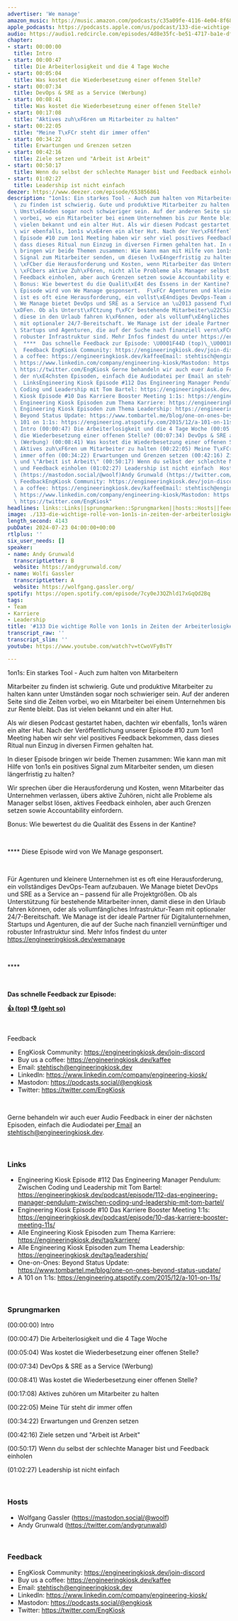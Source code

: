 ```yaml
---
advertiser: 'We manage'
amazon_music: https://music.amazon.com/podcasts/c35a09fe-4116-4e04-8f68-77d61b112e46/episodes/798724d9-f23a-4e68-9410-2d3eefb04085/engineering-kiosk-133-die-wichtige-rolle-von-1on1s-in-zeiten-der-arbeiterlosigkeit
apple_podcasts: https://podcasts.apple.com/us/podcast/133-die-wichtige-rolle-von-1on1s-in-zeiten-der-arbeiterlosigkeit/id1603082924?i=1000663047995&uo=4
audio: https://audio1.redcircle.com/episodes/4d8e35fc-be51-4717-ba1e-df049789f9a0/stream.mp3
chapter:
- start: 00:00:00
  title: Intro
- start: 00:00:47
  title: Die Arbeiterlosigkeit und die 4 Tage Woche
- start: 00:05:04
  title: Was kostet die Wiederbesetzung einer offenen Stelle?
- start: 00:07:34
  title: DevOps & SRE as a Service (Werbung)
- start: 00:08:41
  title: Was kostet die Wiederbesetzung einer offenen Stelle?
- start: 00:17:08
  title: "Aktives zuh\xF6ren um Mitarbeiter zu halten"
- start: 00:22:05
  title: "Meine T\xFCr steht dir immer offen"
- start: 00:34:22
  title: Erwartungen und Grenzen setzen
- start: 00:42:16
  title: Ziele setzen und "Arbeit ist Arbeit"
- start: 00:50:17
  title: Wenn du selbst der schlechte Manager bist und Feedback einholen
- start: 01:02:27
  title: Leadership ist nicht einfach
deezer: https://www.deezer.com/episode/653856861
description: "1on1s: Ein starkes Tool - Auch zum halten von Mitarbeitern Mitarbeiter\
  \ zu finden ist schwierig. Gute und produktive Mitarbeiter zu halten kann unter\
  \ Umst\xE4nden sogar noch schwieriger sein. Auf der anderen Seite sind die Zeiten\
  \ vorbei, wo ein Mitarbeiter bei einem Unternehmen bis zur Rente bleibt. Das ist\
  \ vielen bekannt und ein alter Hut. Als wir diesen Podcast gestartet haben, dachten\
  \ wir ebenfalls, 1on1s w\xE4ren ein alter Hut. Nach der Ver\xF6ffentlichung unserer\
  \ Episode #10 zum 1on1 Meeting haben wir sehr viel positives Feedback bekommen,\
  \ dass dieses Ritual nun Einzug in diversen Firmen gehalten hat. In dieser Episode\
  \ bringen wir beide Themen zusammen: Wie kann man mit Hilfe von 1on1s ein positives\
  \ Signal zum Mitarbeiter senden, um diesen l\xE4ngerfristig zu halten? Wir sprechen\
  \ \xFCber die Herausforderung und Kosten, wenn Mitarbeiter das Unternehmen verlassen,\
  \ \xFCbers aktive Zuh\xF6ren, nicht alle Probleme als Manager selbst l\xF6sen, aktives\
  \ Feedback einholen, aber auch Grenzen setzen sowie Accountability einfordern.\_\
  \ Bonus: Wie bewertest du die Qualit\xE4t des Essens in der Kantine?  **** Diese\
  \ Episode wird von We Manage gesponsert.  F\xFCr Agenturen und kleinere Unternehmen\
  \ ist es oft eine Herausforderung, ein vollst\xE4ndiges DevOps-Team aufzubauen.\
  \ We Manage bietet DevOps und SRE as a Service an \u2013 passend f\xFCr alle Projektgr\xF6\
  \xDFen. Ob als Unterst\xFCtzung f\xFCr bestehende Mitarbeiter\u22C5innen, damit\
  \ diese in den Urlaub fahren k\xF6nnen, oder als vollumf\xE4ngliches Infrastruktur-Team\
  \ mit optionaler 24/7-Bereitschaft. We Manage ist der ideale Partner f\xFCr Digitalunternehmen,\
  \ Startups und Agenturen, die auf der Suche nach finanziell vern\xFCnftiger und\
  \ robuster Infrastruktur sind. Mehr Infos findest du unter https://engineeringkiosk.dev/wemanage\_\
  \  ****  Das schnelle Feedback zur Episode: \U0001F44D (top)\_\U0001F44E (geht so)\
  \  Feedback EngKiosk Community: https://engineeringkiosk.dev/join-discord\_Buy us\
  \ a coffee: https://engineeringkiosk.dev/kaffeeEmail: stehtisch@engineeringkiosk.devLinkedIn:\
  \ https://www.linkedin.com/company/engineering-kiosk/Mastodon: https://podcasts.social/@engkioskTwitter:\
  \ https://twitter.com/EngKiosk Gerne behandeln wir auch euer Audio Feedback in einer\
  \ der n\xE4chsten Episoden, einfach die Audiodatei per Email an stehtisch@engineeringkiosk.dev.\
  \  LinksEngineering Kiosk Episode #112 Das Engineering Manager Pendulum: Zwischen\
  \ Coding und Leadership mit Tom Bartel: https://engineeringkiosk.dev/podcast/episode/112-das-engineering-manager-pendulum-zwischen-coding-und-leadership-mit-tom-bartel/Engineering\
  \ Kiosk Episode #10 Das Karriere Booster Meeting 1:1s: https://engineeringkiosk.dev/podcast/episode/10-das-karriere-booster-meeting-11s/Alle\
  \ Engineering Kiosk Episoden zum Thema Karriere: https://engineeringkiosk.dev/tag/karriere/Alle\
  \ Engineering Kiosk Episoden zum Thema Leadership: https://engineeringkiosk.dev/tag/leadership/One-on-Ones:\
  \ Beyond Status Update: https://www.tombartel.me/blog/one-on-ones-beyond-status-update/A\
  \ 101 on 1:1s: https://engineering.atspotify.com/2015/12/a-101-on-11s/ Sprungmarken(00:00:00)\
  \ Intro (00:00:47) Die Arbeiterlosigkeit und die 4 Tage Woche (00:05:04) Was kostet\
  \ die Wiederbesetzung einer offenen Stelle? (00:07:34) DevOps & SRE as a Service\
  \ (Werbung) (00:08:41) Was kostet die Wiederbesetzung einer offenen Stelle? (00:17:08)\
  \ Aktives zuh\xF6ren um Mitarbeiter zu halten (00:22:05) Meine T\xFCr steht dir\
  \ immer offen (00:34:22) Erwartungen und Grenzen setzen (00:42:16) Ziele setzen\
  \ und \"Arbeit ist Arbeit\" (00:50:17) Wenn du selbst der schlechte Manager bist\
  \ und Feedback einholen (01:02:27) Leadership ist nicht einfach  HostsWolfgang Gassler\
  \ (https://mastodon.social/@woolf)Andy Grunwald (https://twitter.com/andygrunwald)\
  \ FeedbackEngKiosk Community: https://engineeringkiosk.dev/join-discord\_Buy us\
  \ a coffee: https://engineeringkiosk.dev/kaffeeEmail: stehtisch@engineeringkiosk.devLinkedIn:\
  \ https://www.linkedin.com/company/engineering-kiosk/Mastodon: https://podcasts.social/@engkioskTwitter:\
  \ https://twitter.com/EngKiosk"
headlines: links::Links||sprungmarken::Sprungmarken||hosts::Hosts||feedback::Feedback
image: ./133-die-wichtige-rolle-von-1on1s-in-zeiten-der-arbeiterlosigkeit.jpg
length_second: 4143
pubDate: 2024-07-23 04:00:00+00:00
rtlplus: ''
six_user_needs: []
speaker:
- name: Andy Grunwald
  transcriptLetter: B
  website: https://andygrunwald.com/
- name: Wolfi Gassler
  transcriptLetter: A
  website: https://wolfgang.gassler.org/
spotify: https://open.spotify.com/episode/7cy0eJ3QZhld17xGqQd2Bq
tags:
- Team
- Karriere
- Leadership
title: '#133 Die wichtige Rolle von 1on1s in Zeiten der Arbeiterlosigkeit'
transcript_raw: ''
transcript_slim: ''
youtube: https://www.youtube.com/watch?v=tCwoVFyBsTY

---
```

<p>1on1s: Ein starkes Tool - Auch zum halten von Mitarbeitern</p><p>Mitarbeiter zu finden ist schwierig. Gute und produktive Mitarbeiter zu halten kann unter Umständen sogar noch schwieriger sein. Auf der anderen Seite sind die Zeiten vorbei, wo ein Mitarbeiter bei einem Unternehmen bis zur Rente bleibt. Das ist vielen bekannt und ein alter Hut.</p><p>Als wir diesen Podcast gestartet haben, dachten wir ebenfalls, 1on1s wären ein alter Hut. Nach der Veröffentlichung unserer Episode #10 zum 1on1 Meeting haben wir sehr viel positives Feedback bekommen, dass dieses Ritual nun Einzug in diversen Firmen gehalten hat.</p><p>In dieser Episode bringen wir beide Themen zusammen: Wie kann man mit Hilfe von 1on1s ein positives Signal zum Mitarbeiter senden, um diesen längerfristig zu halten?</p><p>Wir sprechen über die Herausforderung und Kosten, wenn Mitarbeiter das Unternehmen verlassen, übers aktive Zuhören, nicht alle Probleme als Manager selbst lösen, aktives Feedback einholen, aber auch Grenzen setzen sowie Accountability einfordern. </p><p>Bonus: Wie bewertest du die Qualität des Essens in der Kantine?</p><p><br></p><p>**** Diese Episode wird von We Manage gesponsert.</p><p><br></p><p>Für Agenturen und kleinere Unternehmen ist es oft eine Herausforderung, ein vollständiges DevOps-Team aufzubauen. We Manage bietet DevOps und SRE as a Service an – passend für alle Projektgrößen. Ob als Unterstützung für bestehende Mitarbeiter⋅innen, damit diese in den Urlaub fahren können, oder als vollumfängliches Infrastruktur-Team mit optionaler 24/7-Bereitschaft. We Manage ist der ideale Partner für Digitalunternehmen, Startups und Agenturen, die auf der Suche nach finanziell vernünftiger und robuster Infrastruktur sind. Mehr Infos findest du unter <a href="https://engineeringkiosk.dev/wemanage">https://engineeringkiosk.dev/wemanage</a> </p><p><br></p><p>****</p><p><br></p><p><strong>Das schnelle Feedback zur Episode:</strong></p><p><a href="https://api.openpodcast.dev/feedback/133/upvote" rel="nofollow"><strong>👍 (top)</strong></a><strong> </strong><a href="https://api.openpodcast.dev/feedback/133/downvote" rel="nofollow"><strong>👎 (geht so)</strong></a></p><p><br></p><p>Feedback</p><ul><li>EngKiosk Community: <a href="https://engineeringkiosk.dev/join-discord">https://engineeringkiosk.dev/join-discord</a> </li><li>Buy us a coffee: <a href="https://engineeringkiosk.dev/kaffee">https://engineeringkiosk.dev/kaffee</a></li><li>Email: <a href="mailto:stehtisch@engineeringkiosk.dev" rel="nofollow">stehtisch@engineeringkiosk.dev</a></li><li>LinkedIn: <a href="https://www.linkedin.com/company/engineering-kiosk/" rel="nofollow">https://www.linkedin.com/company/engineering-kiosk/</a></li><li>Mastodon: <a href="https://podcasts.social/@engkiosk" rel="nofollow">https://podcasts.social/@engkiosk</a></li><li>Twitter: <a href="https://twitter.com/EngKiosk" rel="nofollow">https://twitter.com/EngKiosk</a></li></ul><p><br></p><p>Gerne behandeln wir auch euer Audio Feedback in einer der nächsten Episoden, einfach die Audiodatei per<a href="https://engineeringkiosk.dev/kontakt/"> Email</a> an <a href="mailto:stehtisch@engineeringkiosk.dev" rel="nofollow">stehtisch@engineeringkiosk.dev</a>.</p><p><br></p><h3 id="links">Links</h3><ul><li>Engineering Kiosk Episode #112 Das Engineering Manager Pendulum: Zwischen Coding und Leadership mit Tom Bartel: <a href="https://engineeringkiosk.dev/podcast/episode/112-das-engineering-manager-pendulum-zwischen-coding-und-leadership-mit-tom-bartel/">https://engineeringkiosk.dev/podcast/episode/112-das-engineering-manager-pendulum-zwischen-coding-und-leadership-mit-tom-bartel/</a></li><li>Engineering Kiosk Episode #10 Das Karriere Booster Meeting 1:1s: <a href="https://engineeringkiosk.dev/podcast/episode/10-das-karriere-booster-meeting-11s/">https://engineeringkiosk.dev/podcast/episode/10-das-karriere-booster-meeting-11s/</a></li><li>Alle Engineering Kiosk Episoden zum Thema Karriere: <a href="https://engineeringkiosk.dev/tag/karriere/">https://engineeringkiosk.dev/tag/karriere/</a></li><li>Alle Engineering Kiosk Episoden zum Thema Leadership: <a href="https://engineeringkiosk.dev/tag/leadership/">https://engineeringkiosk.dev/tag/leadership/</a></li><li>One-on-Ones: Beyond Status Update: <a href="https://www.tombartel.me/blog/one-on-ones-beyond-status-update/" rel="nofollow">https://www.tombartel.me/blog/one-on-ones-beyond-status-update/</a></li><li>A 101 on 1:1s: <a href="https://engineering.atspotify.com/2015/12/a-101-on-11s/" rel="nofollow">https://engineering.atspotify.com/2015/12/a-101-on-11s/</a></li></ul><p><br></p><h3 id="sprungmarken">Sprungmarken</h3><p>(00:00:00) Intro</p><p>(00:00:47) Die Arbeiterlosigkeit und die 4 Tage Woche</p><p>(00:05:04) Was kostet die Wiederbesetzung einer offenen Stelle?</p><p>(00:07:34) DevOps &amp; SRE as a Service (Werbung)</p><p>(00:08:41) Was kostet die Wiederbesetzung einer offenen Stelle?</p><p>(00:17:08) Aktives zuhören um Mitarbeiter zu halten</p><p>(00:22:05) Meine Tür steht dir immer offen</p><p>(00:34:22) Erwartungen und Grenzen setzen</p><p>(00:42:16) Ziele setzen und &#34;Arbeit ist Arbeit&#34;</p><p>(00:50:17) Wenn du selbst der schlechte Manager bist und Feedback einholen</p><p>(01:02:27) Leadership ist nicht einfach</p><p><br></p><h3 id="hosts">Hosts</h3><ul><li>Wolfgang Gassler (<a href="https://mastodon.social/@woolf" rel="nofollow">https://mastodon.social/@woolf</a>)</li><li>Andy Grunwald (<a href="https://twitter.com/andygrunwald" rel="nofollow">https://twitter.com/andygrunwald</a>)</li></ul><p><br></p><h3 id="feedback">Feedback</h3><ul><li>EngKiosk Community: <a href="https://engineeringkiosk.dev/join-discord">https://engineeringkiosk.dev/join-discord</a> </li><li>Buy us a coffee: <a href="https://engineeringkiosk.dev/kaffee">https://engineeringkiosk.dev/kaffee</a></li><li>Email: <a href="mailto:stehtisch@engineeringkiosk.dev" rel="nofollow">stehtisch@engineeringkiosk.dev</a></li><li>LinkedIn: <a href="https://www.linkedin.com/company/engineering-kiosk/" rel="nofollow">https://www.linkedin.com/company/engineering-kiosk/</a></li><li>Mastodon: <a href="https://podcasts.social/@engkiosk" rel="nofollow">https://podcasts.social/@engkiosk</a></li><li>Twitter: <a href="https://twitter.com/EngKiosk" rel="nofollow">https://twitter.com/EngKiosk</a></li></ul>